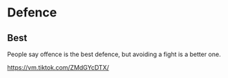 # Defence

## Best

People say offence is the best defence, but avoiding a fight is a better one.

https://vm.tiktok.com/ZMdGYcDTX/
